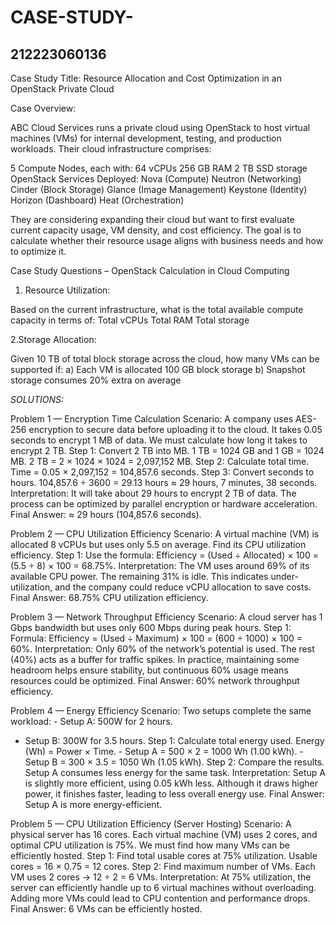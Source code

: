 # CASE-STUDY-
## 212223060136

Case Study Title: Resource Allocation and Cost Optimization in an OpenStack Private Cloud

Case Overview:

ABC Cloud Services runs a private cloud using OpenStack to host virtual machines (VMs) for internal development, testing, and production workloads. Their cloud infrastructure comprises:

5 Compute Nodes, each with:
64 vCPUs
256 GB RAM
2 TB SSD storage
OpenStack Services Deployed:
Nova (Compute)
Neutron (Networking)
Cinder (Block Storage)
Glance (Image Management)
Keystone (Identity)
Horizon (Dashboard)
Heat (Orchestration)

They are considering expanding their cloud but want to first evaluate current capacity usage, VM density, and cost efficiency. The goal is to calculate whether their resource usage aligns with business needs and how to optimize it.

Case Study Questions – OpenStack Calculation in Cloud Computing

1. Resource Utilization:

Based on the current infrastructure, what is the total available compute capacity in terms of:
Total vCPUs
Total RAM
Total storage

2.Storage Allocation:

Given 10 TB of total block storage across the cloud, how many VMs can be supported if:
a) Each VM is allocated 100 GB block storage
b) Snapshot storage consumes 20% extra on average

*SOLUTIONS:*

Problem 1 — Encryption Time Calculation
Scenario: A company uses AES-256 encryption to secure data before uploading it to the cloud. It takes 0.05 seconds to encrypt 1 MB of data. We must calculate how long it takes to encrypt 2 TB.
Step 1: Convert 2 TB into MB.
1 TB = 1024 GB and 1 GB = 1024 MB.
2 TB = 2 × 1024 × 1024 = 2,097,152 MB.
Step 2: Calculate total time.
Time = 0.05 × 2,097,152 = 104,857.6 seconds.
Step 3: Convert seconds to hours.
104,857.6 ÷ 3600 = 29.13 hours ≈ 29 hours, 7 minutes, 38 seconds.
Interpretation:
It will take about 29 hours to encrypt 2 TB of data. The process can be optimized by parallel encryption or hardware acceleration.
Final Answer: ≈ 29 hours (104,857.6 seconds).

Problem 2 — CPU Utilization Efficiency
Scenario: A virtual machine (VM) is allocated 8 vCPUs but uses only 5.5 on average. Find its CPU utilization efficiency.
Step 1: Use the formula:
Efficiency = (Used ÷ Allocated) × 100
= (5.5 ÷ 8) × 100 = 68.75%.
Interpretation:
The VM uses around 69% of its available CPU power. The remaining 31% is idle. This indicates under-utilization, and the company could reduce vCPU allocation to save costs.
Final Answer: 68.75% CPU utilization efficiency.


Problem 3 — Network Throughput Efficiency
Scenario: A cloud server has 1 Gbps bandwidth but uses only 600 Mbps during peak hours.
Step 1: Formula:
Efficiency = (Used ÷ Maximum) × 100
= (600 ÷ 1000) × 100 = 60%.
Interpretation:
Only 60% of the network’s potential is used. The rest (40%) acts as a buffer for traffic spikes. In practice, maintaining some headroom helps ensure stability, but continuous 60% usage means resources could be optimized.
Final Answer: 60% network throughput efficiency.

Problem 4 — Energy Efficiency
Scenario: Two setups complete the same workload: - Setup A: 500W for 2 hours.
- Setup B: 300W for 3.5 hours.
Step 1: Calculate total energy used.
Energy (Wh) = Power × Time. - Setup A = 500 × 2 = 1000 Wh (1.00 kWh). - Setup B = 300 × 3.5 = 1050 Wh (1.05 kWh).
Step 2: Compare the results.
Setup A consumes less energy for the same task.
Interpretation:
Setup A is slightly more efficient, using 0.05 kWh less. Although it draws higher power, it finishes faster, leading to less overall energy use.
Final Answer: Setup A is more energy-efficient.

Problem 5 — CPU Utilization Efficiency (Server Hosting)
Scenario: A physical server has 16 cores. Each virtual machine (VM) uses 2 cores, and optimal CPU utilization is 75%. We must find how many VMs can be efficiently hosted.
Step 1: Find total usable cores at 75% utilization.
Usable cores = 16 × 0.75 = 12 cores.
Step 2: Find maximum number of VMs.
Each VM uses 2 cores → 12 ÷ 2 = 6 VMs.
Interpretation:
At 75% utilization, the server can efficiently handle up to 6 virtual machines without overloading. Adding more VMs could lead to CPU contention and performance drops.
Final Answer: 6 VMs can be efficiently hosted.
